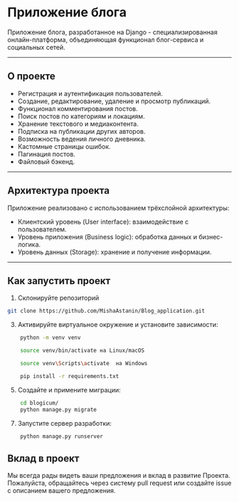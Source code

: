 # Приложение блога

Приложение блога, разработанное на Django - специализированная онлайн-платформа, объединяющая функционал блог-сервиса и социальных сетей.

---

## О проекте

- Регистрация и аутентификация пользователей.
- Создание, редактирование, удаление и просмотр публикаций.
- Функционал комментирования постов.
- Поиск постов по категориям и локациям.
- Хранение текстового и медиаконтента.
- Подписка на публикации других авторов.
- Возможность ведения личного дневника.
- Кастомные страницы ошибок.
- Пагинация постов.
- Файловый бэкенд.

---

## Архитектура проекта

Приложение реализовано с использованием трёхслойной архитектуры:
- Клиентский уровень (User interface): взаимодействие с пользователем.
- Уровень приложения (Business logic): обработка данных и бизнес-логика.
- Уровень данных (Storage): хранение и получение информации.

---

## Как запустить проект

1. Склонируйте репозиторий

```bash
git clone https://github.com/MishaAstanin/Blog_application.git
```

3. Активируйте виртуальное окружение и установите зависимости:
```bash
    python -m venv venv
```
```bash
    source venv/bin/activate на Linux/macOS
```
```bash
    source venv\Scripts\activate  на Windows
```
```bash
    pip install -r requirements.txt
```
   
5. Создайте и примените миграции:
```bash
    cd blogicum/
    python manage.py migrate
``` 
7. Запустите сервер разработки:
```bash
    python manage.py runserver
```
## Вклад в проект

Мы всегда рады видеть ваши предложения и вклад в развитие Проекта. Пожалуйста, обращайтесь через систему pull request или создайте issue с описанием вашего предложения.
